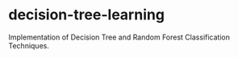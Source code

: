 # decision-tree-learning

Implementation of Decision Tree and Random Forest Classification Techniques.